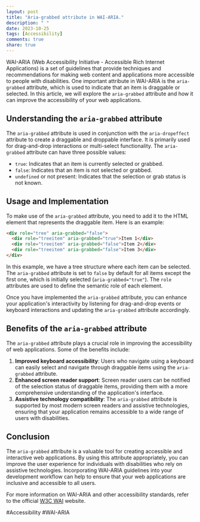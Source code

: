 ```yaml
---
layout: post
title: "Aria-grabbed attribute in WAI-ARIA."
description: " "
date: 2023-10-25
tags: [Accessibility]
comments: true
share: true
---
```


WAI-ARIA (Web Accessibility Initiative - Accessible Rich Internet Applications) is a set of guidelines that provide techniques and recommendations for making web content and applications more accessible to people with disabilities. One important attribute in WAI-ARIA is the `aria-grabbed` attribute, which is used to indicate that an item is draggable or selected. In this article, we will explore the `aria-grabbed` attribute and how it can improve the accessibility of your web applications.

## Understanding the `aria-grabbed` attribute

The `aria-grabbed` attribute is used in conjunction with the `aria-dropeffect` attribute to create a draggable and droppable interface. It is primarily used for drag-and-drop interactions or multi-select functionality. The `aria-grabbed` attribute can have three possible values:

- `true`: Indicates that an item is currently selected or grabbed.
- `false`: Indicates that an item is not selected or grabbed.
- `undefined` or not present: Indicates that the selection or grab status is not known.

## Usage and Implementation

To make use of the `aria-grabbed` attribute, you need to add it to the HTML element that represents the draggable item. Here is an example:

```html
<div role="tree" aria-grabbed="false">
  <div role="treeitem" aria-grabbed="true">Item 1</div>
  <div role="treeitem" aria-grabbed="false">Item 2</div>
  <div role="treeitem" aria-grabbed="false">Item 3</div>
</div>
```

In this example, we have a tree structure where each item can be selected. The `aria-grabbed` attribute is set to `false` by default for all items except the first one, which is initially selected (`aria-grabbed="true"`). The `role` attributes are used to define the semantic role of each element.

Once you have implemented the `aria-grabbed` attribute, you can enhance your application's interactivity by listening for drag-and-drop events or keyboard interactions and updating the `aria-grabbed` attribute accordingly.

## Benefits of the `aria-grabbed` attribute

The `aria-grabbed` attribute plays a crucial role in improving the accessibility of web applications. Some of the benefits include:

1. **Improved keyboard accessibility**: Users who navigate using a keyboard can easily select and navigate through draggable items using the `aria-grabbed` attribute.
2. **Enhanced screen reader support**: Screen reader users can be notified of the selection status of draggable items, providing them with a more comprehensive understanding of the application's interface.
3. **Assistive technology compatibility**: The `aria-grabbed` attribute is supported by most modern screen readers and assistive technologies, ensuring that your application remains accessible to a wide range of users with disabilities.

## Conclusion

The `aria-grabbed` attribute is a valuable tool for creating accessible and interactive web applications. By using this attribute appropriately, you can improve the user experience for individuals with disabilities who rely on assistive technologies. Incorporating WAI-ARIA guidelines into your development workflow can help to ensure that your web applications are inclusive and accessible to all users.

For more information on WAI-ARIA and other accessibility standards, refer to the official [W3C WAI](https://www.w3.org/WAI/) website.

\#Accessibility \#WAI-ARIA